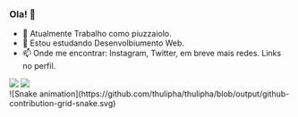 ### Ola! 👋
- 🔭 Atualmente Trabalho como piuzzaiolo.
- 🌱 Estou estudando Desenvolbiumento Web.
- 📫 Onde me encontrar: Instagram, Twitter, em breve mais redes. Links no perfil.


<div> 
  <a href="https://instagram.com/thulipha_" target="_blank"><img src="https://img.shields.io/badge/-Instagram-%23E4405F?style=for-the-badge&logo=instagram&logoColor=white" target="_blank"></a>
    <a href = "mailto:thulikitotrabalho@gmail.com"><img src="https://img.shields.io/badge/-Gmail-%23333?style=for-the-badge&logo=gmail&logoColor=white" target="_blank"></a>
</div>
![Snake animation](https://github.com/thulipha/thulipha/blob/output/github-contribution-grid-snake.svg)
